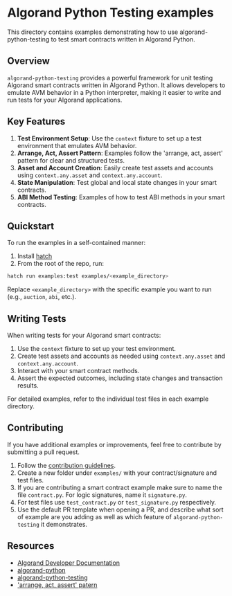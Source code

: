 # Algorand Python Testing examples

This directory contains examples demonstrating how to use algorand-python-testing to test smart contracts written in Algorand Python.

## Overview

`algorand-python-testing` provides a powerful framework for unit testing Algorand smart contracts written in Algorand Python. It allows developers to emulate AVM behavior in a Python interpreter, making it easier to write and run tests for your Algorand applications.

## Key Features

1. **Test Environment Setup**: Use the `context` fixture to set up a test environment that emulates AVM behavior.
2. **Arrange, Act, Assert Pattern**: Examples follow the 'arrange, act, assert' pattern for clear and structured tests.
3. **Asset and Account Creation**: Easily create test assets and accounts using `context.any.asset` and `context.any.account`.
4. **State Manipulation**: Test global and local state changes in your smart contracts.
5. **ABI Method Testing**: Examples of how to test ABI methods in your smart contracts.

## Quickstart

To run the examples in a self-contained manner:

1. Install [hatch](https://hatch.pypa.io/latest/)
2. From the root of the repo, run:

```bash
hatch run examples:test examples/<example_directory>
```

Replace `<example_directory>` with the specific example you want to run (e.g., `auction`, `abi`, etc.).

## Writing Tests

When writing tests for your Algorand smart contracts:

1. Use the `context` fixture to set up your test environment.
2. Create test assets and accounts as needed using `context.any.asset` and `context.any.account`.
3. Interact with your smart contract methods.
4. Assert the expected outcomes, including state changes and transaction results.

For detailed examples, refer to the individual test files in each example directory.

## Contributing

If you have additional examples or improvements, feel free to contribute by submitting a pull request.

1. Follow the [contribution guidelines](https://github.com/algorandfoundation/algorand-python-testing/blob/main/CONTRIBUTING.md).
2. Create a new folder under `examples/` with your contract/signature and test files.
3. If you are contributing a smart contract example make sure to name the file `contract.py`. For logic signatures, name it `signature.py`.
4. For test files use `test_contract.py` or `test_signature.py` respectively.
5. Use the default PR template when opening a PR, and describe what sort of example are you adding as well as which feature of `algorand-python-testing` it demonstrates.

## Resources

-   [Algorand Developer Documentation](https://developer.algorand.org/)
-   [algorand-python](https://algorandfoundation.github.io/puya/)
-   [algorand-python-testing](https://algorandfoundation.github.io/algorand-python-testing/)
-   ['arrange, act, assert' patern](https://automationpanda.com/2020/07/07/arrange-act-assert-a-pattern-for-writing-good-tests/)
